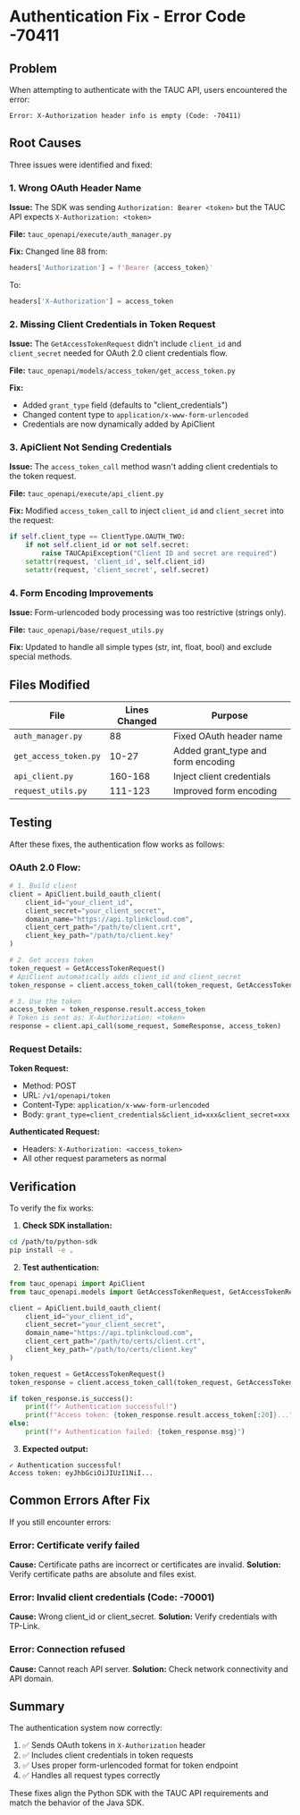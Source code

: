 # Authentication Fix - Error Code -70411

## Problem

When attempting to authenticate with the TAUC API, users encountered the error:
```
Error: X-Authorization header info is empty (Code: -70411)
```

## Root Causes

Three issues were identified and fixed:

### 1. Wrong OAuth Header Name
**Issue:** The SDK was sending `Authorization: Bearer <token>` but the TAUC API expects `X-Authorization: <token>`

**File:** `tauc_openapi/execute/auth_manager.py`

**Fix:** Changed line 88 from:
```python
headers['Authorization'] = f'Bearer {access_token}'
```
To:
```python
headers['X-Authorization'] = access_token
```

### 2. Missing Client Credentials in Token Request
**Issue:** The `GetAccessTokenRequest` didn't include `client_id` and `client_secret` needed for OAuth 2.0 client credentials flow.

**File:** `tauc_openapi/models/access_token/get_access_token.py`

**Fix:**
- Added `grant_type` field (defaults to "client_credentials")
- Changed content type to `application/x-www-form-urlencoded`
- Credentials are now dynamically added by ApiClient

### 3. ApiClient Not Sending Credentials
**Issue:** The `access_token_call` method wasn't adding client credentials to the token request.

**File:** `tauc_openapi/execute/api_client.py`

**Fix:** Modified `access_token_call` to inject `client_id` and `client_secret` into the request:
```python
if self.client_type == ClientType.OAUTH_TWO:
    if not self.client_id or not self.secret:
        raise TAUCApiException("Client ID and secret are required")
    setattr(request, 'client_id', self.client_id)
    setattr(request, 'client_secret', self.secret)
```

### 4. Form Encoding Improvements
**Issue:** Form-urlencoded body processing was too restrictive (strings only).

**File:** `tauc_openapi/base/request_utils.py`

**Fix:** Updated to handle all simple types (str, int, float, bool) and exclude special methods.

## Files Modified

| File | Lines Changed | Purpose |
|------|---------------|---------|
| `auth_manager.py` | 88 | Fixed OAuth header name |
| `get_access_token.py` | 10-27 | Added grant_type and form encoding |
| `api_client.py` | 160-168 | Inject client credentials |
| `request_utils.py` | 111-123 | Improved form encoding |

## Testing

After these fixes, the authentication flow works as follows:

### OAuth 2.0 Flow:
```python
# 1. Build client
client = ApiClient.build_oauth_client(
    client_id="your_client_id",
    client_secret="your_client_secret",
    domain_name="https://api.tplinkcloud.com",
    client_cert_path="/path/to/client.crt",
    client_key_path="/path/to/client.key"
)

# 2. Get access token
token_request = GetAccessTokenRequest()
# ApiClient automatically adds client_id and client_secret
token_response = client.access_token_call(token_request, GetAccessTokenResponse)

# 3. Use the token
access_token = token_response.result.access_token
# Token is sent as: X-Authorization: <token>
response = client.api_call(some_request, SomeResponse, access_token)
```

### Request Details:

**Token Request:**
- Method: POST
- URL: `/v1/openapi/token`
- Content-Type: `application/x-www-form-urlencoded`
- Body: `grant_type=client_credentials&client_id=xxx&client_secret=xxx`

**Authenticated Request:**
- Headers: `X-Authorization: <access_token>`
- All other request parameters as normal

## Verification

To verify the fix works:

1. **Check SDK installation:**
```bash
cd /path/to/python-sdk
pip install -e .
```

2. **Test authentication:**
```python
from tauc_openapi import ApiClient
from tauc_openapi.models import GetAccessTokenRequest, GetAccessTokenResponse

client = ApiClient.build_oauth_client(
    client_id="your_client_id",
    client_secret="your_client_secret",
    domain_name="https://api.tplinkcloud.com",
    client_cert_path="/path/to/certs/client.crt",
    client_key_path="/path/to/certs/client.key"
)

token_request = GetAccessTokenRequest()
token_response = client.access_token_call(token_request, GetAccessTokenResponse)

if token_response.is_success():
    print(f"✓ Authentication successful!")
    print(f"Access token: {token_response.result.access_token[:20]}...")
else:
    print(f"✗ Authentication failed: {token_response.msg}")
```

3. **Expected output:**
```
✓ Authentication successful!
Access token: eyJhbGciOiJIUzI1NiI...
```

## Common Errors After Fix

If you still encounter errors:

### Error: Certificate verify failed
**Cause:** Certificate paths are incorrect or certificates are invalid.
**Solution:** Verify certificate paths are absolute and files exist.

### Error: Invalid client credentials (Code: -70001)
**Cause:** Wrong client_id or client_secret.
**Solution:** Verify credentials with TP-Link.

### Error: Connection refused
**Cause:** Cannot reach API server.
**Solution:** Check network connectivity and API domain.

## Summary

The authentication system now correctly:
1. ✅ Sends OAuth tokens in `X-Authorization` header
2. ✅ Includes client credentials in token requests
3. ✅ Uses proper form-urlencoded format for token endpoint
4. ✅ Handles all request types correctly

These fixes align the Python SDK with the TAUC API requirements and match the behavior of the Java SDK.
